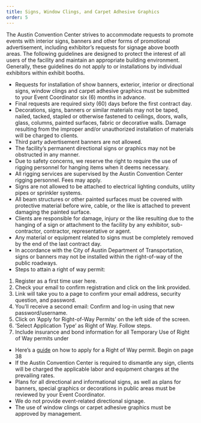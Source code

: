 ```yaml
---
title: Signs, Window Clings, and Carpet Adhesive Graphics
order: 5
---
```


The Austin Convention Center strives to accommodate requests to promote events with interior signs, banners and other forms of promotional advertisement, including exhibitor’s requests for signage above booth areas. The following guidelines are designed to protect the interest of all users of the facility and maintain an appropriate building environment. Generally, these guidelines do not apply to or installations by individual exhibitors within exhibit booths.

- Requests for installation of show banners, exterior, interior or directional signs, window clings and carpet adhesive graphics must be submitted to your Event Coordinator six (6) months in advance.	
- Final requests are required sixty (60) days before the first contract day.				
- Decorations, signs, banners or similar materials may not be taped, nailed, tacked, stapled or otherwise fastened to ceilings, doors, walls, glass, columns, painted surfaces, fabric or decorative walls. Damage resulting from the improper and/or unauthorized installation of materials will be charged to clients.						
- Third party advertisement banners are not allowed.						
- The facility’s permanent directional signs or graphics may not be obstructed in any manner.	
- Due to safety concerns, we reserve the right to require the use of rigging personnel for hanging items when it deems necessary.		
- All rigging services are supervised by the Austin Convention Center rigging personnel. Fees may apply.	
- Signs are not allowed to be attached to electrical lighting conduits, utility pipes or sprinkler systems.	
- All beam structures or other painted surfaces must be covered with protective material before wire, cable, or the like is attached to prevent damaging the painted surface.			
- Clients are responsible for damage, injury or the like resulting due to the hanging of a sign or attachment to the facility by any exhibitor, sub-contractor, contractor, representative or agent.	
- Any material or equipment related to signs must be completely removed by the end of the last contract day.					
- In accordance with the City of Austin Department of Transportation, signs or banners may not be installed within the right-of-way of the public roadways.
 - Steps to attain a right of way permit:
  1. Register as a first time user here.
  2. Check your email to confirm registration and click on the link provided.
  3. Link will take you to a page to confirm your email address, security question, and password.
  4. You’ll receive a second email: Confirm and log-in using that new password/username.
  5. Click on ‘Apply for Right-of-Way Permits’ on the left side of the screen.
  6. ‘Select Application Type’ as Right of Way. Follow steps.
  7. Include insurance and bond information for all Temporary Use of Right of Way permits under 
 - Here’s a [guide](https://www.austintexas.gov/sites/default/files/files/Transportation/Right_of_Way/How_to_Apply_for_Permits_on_the_ABC_Website.pdf) on how to apply for a Right of Way permit. Begin on page 38
- If the Austin Convention Center  is required to dismantle any sign, clients will be charged the applicable labor and equipment charges at the prevailing rates.		
- Plans for all directional and informational signs, as well as plans for banners, special graphics or decorations in public areas must be reviewed by your Event Coordinator.
- We do not provide event-related directional signage.					
- The use of window clings or carpet adhesive graphics must be approved by management.
